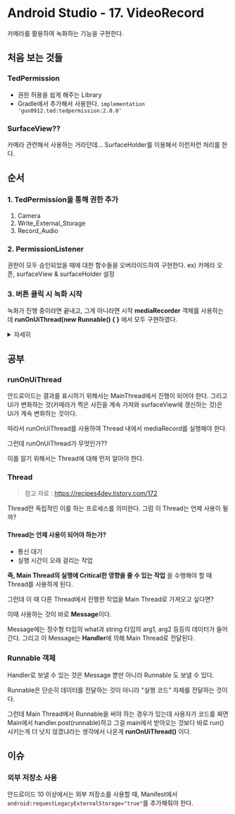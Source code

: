 # Android Studio - 17. VideoRecord
카메라를 활용하여 녹화하는 기능을 구현한다.

## 처음 보는 것들

### TedPermission
* 권한 허용을 쉽게 해주는 Library
* Gradle에서 추가해서 사용한다.
`implementation 'gun0912.ted:tedpermission:2.0.0'`

### SurfaceView??
카메라 관련해서 사용하는 거라던데...
SurfaceHolder를 이용해서 이런저런 처리를 한다.

## 순서
### 1. TedPermission을 통해 권한 추가

1. Camera
2. Write_External_Storage
3. Record_Audio


### 2. PermissionListener
권한이 모두 승인되었을 때에 대한 함수들을 오버라이드하여 구현한다.
ex) 카메라 오픈, surfaceView & surfaceHolder 설정


### 3. 버튼 클릭 시 녹화 시작
녹화가 진행 중이라면 끝내고, 그게 아니라면 시작
**mediaRecorder** 객체를 사용하는데 **runOnUiThread(new Runnable() { }** 에서 모두 구현하였다.
<details>
<summary>자세히</summary>

    mediaRecorder = new MediaRecorder();  
    camera.unlock();  
    mediaRecorder.setCamera(camera);  
    //녹화 소리 발생  
    mediaRecorder.setAudioSource(MediaRecorder.AudioSource.CAMCORDER);  
    //비디오 소스에 카메라를 넣어줘라?  
    mediaRecorder.setVideoSource(MediaRecorder.VideoSource.CAMERA);  
    //동영상 녹화 화질 관련 구문 *****
    mediaRecorder.setProfile(CamcorderProfile.get(CamcorderProfile.QUALITY_720P));  
    //촬영 각도 설정  
    mediaRecorder.setOrientationHint(90);  
    //저장 경로 sdcard: Phone의 root 경로  
    mediaRecorder.setOutputFile("/sdcard/test.mp4");  
    //카메라가 현재 바라보고 있는 화면을 surfaceView에 보여줌  
    mediaRecorder.setPreviewDisplay(surfaceHolder.getSurface());  
    mediaRecorder.prepare();  
    mediaRecorder.start();  
    recording=true;

</details>

 

## 공부
### runOnUiThread
안드로이드는 결과를 표시하기 위해서는 MainThread에서 진행이 되어야 한다.
그리고 Ui가 변화하는 것(카메라가 찍은 사진을 계속 가져와 surfaceView에 갱신하는 것)은 Ui가 계속 변화하는 것이다.

따라서 runOnUiThread를 사용하여 Thread 내에서 mediaRecord를 실행해야 한다.

그런데 runOnUiThread가 무엇인가??

이를 알기 위해서는 Thread에 대해 먼저 알아야 한다.

### Thread
> 참고 자료 : https://recipes4dev.tistory.com/172

Thread란 독립적인 이를 하는 프로세스를 의미한다. 그럼 이 Thread는 언제 사용이 될까?

#### Thread는 언제 사용이 되어야 하는가?
* 통신 대기
* 실행 시간이 오래 걸리는 작업

**즉, Main Thread의 실행에 Critical한 영향을 줄 수 있는 작업** 을 수행해야 할 때 Thread를 사용하게 된다.

그런데 이 때 다른 Thread에서 진행한 작업을 Main Thread로 가져오고 싶다면?

이때 사용하는 것이 바로 **Message**이다.

Message에는 정수형 타입의 what과 string 타입의 arg1, arg2 등등의 데이터가 들어간다.
그리고 이 Message는 **Handler**에 의해 Main Thread로 전달된다.

### Runnable 객체
Handler로 보낼 수 있는 것은 Message 뿐만 아니라 Runnable 도 보낼 수 있다.

Runnable은 단순히 데이터를 전달하는 것이 아니라 "실행 코드" 자체를 전달하는 것이다.

그런데 Main Thread에서 Runnable을 써야 하는 경우가 있는데 사용자가 코드를 짜면 Main에서 handler.post(runnable)하고 그걸 main에서 받아오는 것보다 바로 run()시키는게 더 낫지 않겠냐라는 생각에서 나온게 **runOnUiThread()** 이다.


## 이슈
### 외부 저장소 사용
안드로이드 10 이상에서는 외부 저장소를 사용할 때, Manifest에서 `android:requestLegacyExternalStorage="true"`를 추가해줘야 한다.






